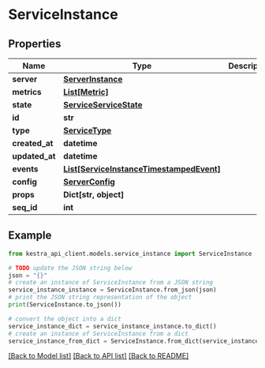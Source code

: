 # ServiceInstance


## Properties

Name | Type | Description | Notes
------------ | ------------- | ------------- | -------------
**server** | [**ServerInstance**](ServerInstance.md) |  | [optional] 
**metrics** | [**List[Metric]**](Metric.md) |  | [optional] 
**state** | [**ServiceServiceState**](ServiceServiceState.md) |  | [optional] 
**id** | **str** |  | [optional] 
**type** | [**ServiceType**](ServiceType.md) |  | [optional] 
**created_at** | **datetime** |  | [optional] 
**updated_at** | **datetime** |  | [optional] 
**events** | [**List[ServiceInstanceTimestampedEvent]**](ServiceInstanceTimestampedEvent.md) |  | [optional] 
**config** | [**ServerConfig**](ServerConfig.md) |  | [optional] 
**props** | **Dict[str, object]** |  | [optional] 
**seq_id** | **int** |  | [optional] 

## Example

```python
from kestra_api_client.models.service_instance import ServiceInstance

# TODO update the JSON string below
json = "{}"
# create an instance of ServiceInstance from a JSON string
service_instance_instance = ServiceInstance.from_json(json)
# print the JSON string representation of the object
print(ServiceInstance.to_json())

# convert the object into a dict
service_instance_dict = service_instance_instance.to_dict()
# create an instance of ServiceInstance from a dict
service_instance_from_dict = ServiceInstance.from_dict(service_instance_dict)
```
[[Back to Model list]](../README.md#documentation-for-models) [[Back to API list]](../README.md#documentation-for-api-endpoints) [[Back to README]](../README.md)


